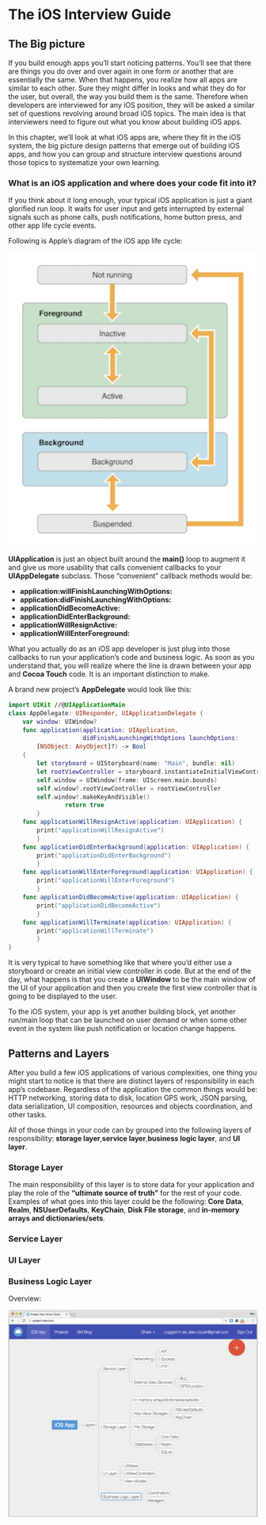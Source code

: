 # The iOS Interview Guide

## The Big picture

If you build enough apps you’ll start noticing patterns. You’ll see that there are things you do over and over again in one form or another that are essentially the same. When that happens, you realize how all apps are similar to each other. Sure they might differ in looks and what they do for the user, but overall, the way you build them is the same. Therefore when developers are interviewed for any iOS position, they will be asked a similar set of questions revolving around broad iOS topics. The main idea is that interviewers need to figure out what you know about building iOS apps.

In this chapter, we’ll look at what iOS apps are, where they fit in the iOS system, the big picture design patterns that emerge out of building iOS apps, and how you can group and structure interview questions around those topics to systematize your own learning.

### **What is an iOS application and where does your code fit into it?**

If you think about it long enough, your typical iOS application is just a giant glorified run loop. It waits for user input and gets interrupted by external signals such as phone calls, push notifications, home button press, and other app life cycle events.

Following is Apple’s diagram of the iOS app life cycle:

![Run Loop](images-iv-guide/run-loop.png)

**UIApplication** is just an object built around the **main()** loop to augment it and give us more usability that calls convenient callbacks to your **UIAppDelegate** subclass. Those “convenient” callback methods would be:

- **application:willFinishLaunchingWithOptions:**
- **application:didFinishLaunchingWithOptions:**
- **applicationDidBecomeActive:**
- **applicationDidEnterBackground:**
- **applicationWillResignActive:**
- **applicationWillEnterForeground:**

What you actually do as an iOS app developer is just plug into those callbacks to run your application’s code and business logic. As soon as you understand that, you will realize where the line is drawn between your app and **Cocoa Touch** code. It is an important distinction to make.

A brand new project’s **AppDelegate** would look like this:

```swift
import UIKit //@UIApplicationMain
class AppDelegate: UIResponder, UIApplicationDelegate {
    var window: UIWindow?
    func application(application: UIApplication,
                     didFinishLaunchingWithOptions launchOptions:
        [NSObject: AnyObject]?) -> Bool
    {
        let storyboard = UIStoryboard(name: "Main", bundle: nil)
        let rootViewController = storyboard.instantiateInitialViewController()
        self.window = UIWindow(frame: UIScreen.main.bounds)
        self.window?.rootViewController = rootViewController
        self.window?.makeKeyAndVisible()
				return true
		}
    func applicationWillResignActive(application: UIApplication) {
        print("applicationWillResignActive")
		}
    func applicationDidEnterBackground(application: UIApplication) {
        print("applicationDidEnterBackground")
		}
    func applicationWillEnterForeground(application: UIApplication) {
        print("applicationWillEnterForeground")
		}
    func applicationDidBecomeActive(application: UIApplication) {
        print("applicationDidBecomeActive")
		}
    func applicationWillTerminate(application: UIApplication) {
        print("applicationWillTerminate")
		}
}
```

It is very typical to have something like that where you’d either use a storyboard or create an initial view controller in code. But at the end of the day, what happens is that you create a **UIWindow** to be the main window of the UI of your application and then you create the first view controller that is going to be displayed to the user.

To the iOS system, your app is yet another building block, yet another run/main loop that can be launched on user demand or when some other event in the system like push notification or location change happens.

## Patterns and Layers

After you build a few iOS applications of various complexities, one thing you might start to notice is that there are distinct layers of responsibility in each app’s codebase. Regardless of the application the common things would be: HTTP networking, storing data to disk, location GPS work, JSON parsing, data serialization, UI composition, resources and objects coordination, and other tasks.

All of those things in your code can by grouped into the following layers of responsibility: **storage layer**,**service layer**,**business logic layer**, and **UI layer**.

### Storage Layer

The main responsibility of this layer is to store data for your application and play the role of the **“ultimate source of truth”** for the rest of your code. Examples of what goes into this layer could be the following: **Core Data**, **Realm**, **NSUserDefaults**, **KeyChain**, **Disk File storage**, and
**in-memory arrays and dictionaries/sets**.

### Service Layer

### UI Layer

### Business Logic Layer

Overview:

![Layers Overview](images-iv-guide/layer-overview.png)
